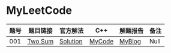 # MyLeetCode



|题号|题目链接|官方解法|C++|解题报告|备注|
|------|------|------|------|------|------|
|001|[Two Sum][01]|[Solution][01-solution]|[MyCode][MyCode]|[MyBlog][MyBlog]|Null|

[01]: https://leetcode.com/problems/two-sum
[01-solution]: https://leetcode.com/problems/two-sum/solution/
[MyCode]: https://www.github.com/
[MyBlog]: https://www.dryang.xyz/
